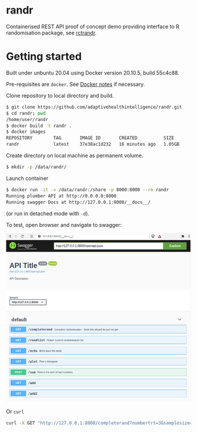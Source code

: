 # randr

Containerised REST API proof of concept demo providing interface to R randomisation package, see [rctrandr](https://github.com/jatotterdell/rctrandr).


# Getting started

Built under unbuntu 20.04 using Docker version 20.10.5, build 55c4c88.
 
Pre-requisites are `docker`. 
See [Docker notes](https://github.com/maj-biostat/misc-notes/blob/master/docker.md) if necessary.

Clone repository to local directory and build.

```sh
$ git clone https://github.com/adaptivehealthintelligence/randr.git
$ cd randr; pwd
/home/user/randr
$ docker build -t randr .
$ docker images
REPOSITORY        TAG       IMAGE ID       CREATED          SIZE
randr             latest    37e38ac1d232   16 minutes ago   1.05GB
```

Create directory on local machine as permanent volume.

```sh
$ mkdir -p /data/randr/
```

Launch container

```sh
$ docker run -it -v /data/randr:/share -p 8000:8000 --rm randr
Running plumber API at http://0.0.0.0:8000
Running swagger Docs at http://127.0.0.1:8000/__docs__/
```

(or run in detached mode with `-d`).

To test, open browser and navigate to swagger:

![Swagger](swagger.png?raw=true "Swagger UI")

Or `curl`

```sh
curl -X GET "http://127.0.0.1:8000/completerand?numbertrt=3&samplesize=6" -H "accept: application/json"
```


